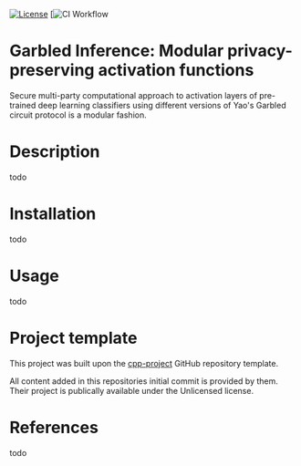 [![License](https://img.shields.io/badge/license-Unlicense-blue.svg)](https://github.com/maurerf/garbled-inference/blob/master/LICENSE)
[![CI Workflow](https://github.com/maurerf/garbled-inference/actions/workflows/ci.yml/badge.svg)
 


# Garbled Inference: Modular privacy-preserving activation functions
Secure multi-party computational approach to activation layers of pre-trained deep learning classifiers using different versions of Yao's Garbled circuit protocol is a modular fashion.

# Description
todo

# Installation
todo

# Usage
todo

# Project template
This project was built upon the [cpp-project](https://github.com/bsamseth/cpp-project) GitHub repository template.

All content added in this repositories initial commit is provided by them. Their project is publically available under the Unlicensed license.

# References
todo
